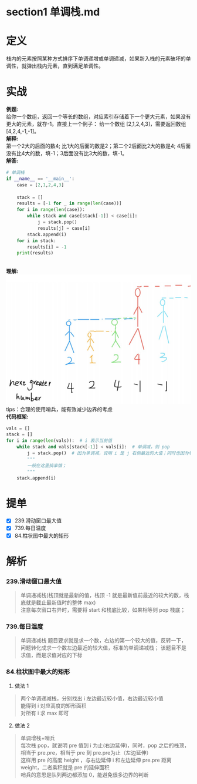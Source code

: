 # section1 单调栈.md

# 定义
栈内的元素按照某种方式排序下单调递增或单调递减，如果新入栈的元素破坏的单调性，就弹出栈内元素，直到满足单调性。

# 实战
**例题:**  
给你⼀个数组，返回⼀个等⻓的数组，对应索引存储着下⼀个更⼤元素，如果没有更⼤的元素，就存-1。直接上⼀个例⼦： 给⼀个数组 [2,1,2,4,3]，需要返回数组 [4,2,4,-1,-1]。  
**解释:**  
第⼀个2大的后面的数4; 比1⼤的后面的数是2；第⼆个2后⾯⽐2⼤的数是4; 4后⾯没有⽐4⼤的数，填-1；3后⾯没有⽐3⼤的数，填-1。  
**解答:**
```python
# 单调栈
if __name__ == '__main__':
    case = [2,1,2,4,3]

    stack = []
    results = [-1 for _ in range(len(case))]
    for i in range(len(case)):
        while stack and case[stack[-1]] < case[i]:
            j = stack.pop()
            results[j] = case[i]
        stack.append(i)
    for i in stack:
        results[i] = -1
    print(results)
        
```
**理解:**  
![avatar](../../images/单调栈.png)
tips：合理的使用哨兵，能有效减少边界的考虑  
**代码框架:**
```python
vals = []
stack = []
for i in range(len(vals)):  # i 表示当前值
    while stack and vals[stack[-1]] < vals[i]:  # 单调减，则 pop
        j = stack.pop()  # 因为单调减，说明 i 是 j 右侧最近的大值；同时也因为单调减，stack 前驱节点一定是后驱节点左侧最近的大值
        """
        一般在这里搞事情；
        """ 
    stack.append(i)
```

# 提单
- [x] 239.滑动窗口最大值
- [x] 739.每日温度
- [x] 84.柱状图中最大的矩形

# 解析
### 239.滑动窗口最大值
> 单调递减栈(栈顶就是最新的值，栈顶 -1 就是最新值前最近的较大的数，栈底就是截止最新值时的整体 max)  
> 注意每次窗口右异时，需要将 start 和栈底比较，如果相等则 pop 栈底；

### 739.每日温度
> 单调递减栈
> 题目要求就是求一个数，右边的第一个较大的值，反转一下，问题转化成求一个数左边最近的较大值，标准的单调递减栈；
> 该题目不是求值，而是求值对应的下标

### 84.柱状图中最大的矩形
1. 做法 1
> 两个单调递减栈，分别找出 i 左边最近较小值，右边最近较小值  
> 能得到 i 对应高度的矩形面积  
> 对所有 i 求 max 即可

2. 做法 2
> 单调增栈+哨兵  
> 每次栈 pop，就说明 pre 值到 i 为止(右边延伸)，同时，pop 之后的栈顶，相当于 pre.pre，相当于 pre 到 pre.pre为止（左边延伸）  
> 这样用 pre 的高度 height ，与右边延伸 i 和左边延伸 pre.pre 距离 weight，二者乘积就是 pre 的延伸面积  
> 哨兵的意思是队列两边都添加 0，能避免很多边界的判断  